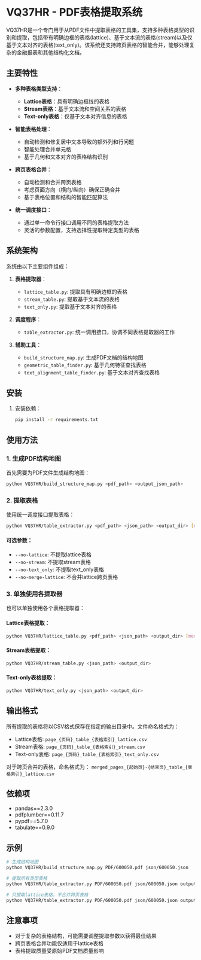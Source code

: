 # VQ37HR - PDF表格提取系统

VQ37HR是一个专门用于从PDF文件中提取表格的工具集，支持多种表格类型的识别和提取，包括带有明确边框的表格(lattice)、基于文本流的表格(stream)以及仅基于文本对齐的表格(text_only)。该系统还支持跨页表格的智能合并，能够处理复杂的金融报表和其他结构化文档。

## 主要特性

- **多种表格类型支持**：
  - **Lattice表格**：具有明确边框线的表格
  - **Stream表格**：基于文本流和空间关系的表格
  - **Text-only表格**：仅基于文本对齐信息的表格

- **智能表格处理**：
  - 自动检测和修复居中文本导致的额外列和行问题
  - 智能处理合并单元格
  - 基于几何和文本对齐的表格结构识别

- **跨页表格合并**：
  - 自动检测和合并跨页表格
  - 考虑页面方向（横向/纵向）确保正确合并
  - 基于表格位置和结构的智能匹配算法

- **统一调度接口**：
  - 通过单一命令行接口调用不同的表格提取方法
  - 灵活的参数配置，支持选择性提取特定类型的表格

## 系统架构

系统由以下主要组件组成：

1. **表格提取器**：
   - `lattice_table.py`: 提取具有明确边框的表格
   - `stream_table.py`: 提取基于文本流的表格
   - `text_only.py`: 提取基于文本对齐的表格

2. **调度程序**：
   - `table_extractor.py`: 统一调用接口，协调不同表格提取器的工作

3. **辅助工具**：
   - `build_structure_map.py`: 生成PDF文档的结构地图
   - `geometric_table_finder.py`: 基于几何特征查找表格
   - `text_alignment_table_finder.py`: 基于文本对齐查找表格

## 安装

1. 安装依赖：
   ```bash
   pip install -r requirements.txt
   ```

## 使用方法

### 1. 生成PDF结构地图

首先需要为PDF文件生成结构地图：

```bash
python VQ37HR/build_structure_map.py <pdf_path> <output_json_path>
```

### 2. 提取表格

使用统一调度接口提取表格：

```bash
python VQ37HR/table_extractor.py <pdf_path> <json_path> <output_dir> [options]
```

#### 可选参数：

- `--no-lattice`: 不提取lattice表格
- `--no-stream`: 不提取stream表格
- `--no-text_only`: 不提取text_only表格
- `--no-merge-lattice`: 不合并lattice跨页表格

### 3. 单独使用各提取器

也可以单独使用各个表格提取器：

#### Lattice表格提取：

```bash
python VQ37HR/lattice_table.py <pdf_path> <json_path> <output_dir> [merge_tables]
```

#### Stream表格提取：

```bash
python VQ37HR/stream_table.py <json_path> <output_dir>
```

#### Text-only表格提取：

```bash
python VQ37HR/text_only.py <json_path> <output_dir>
```

## 输出格式

所有提取的表格将以CSV格式保存在指定的输出目录中。文件命名格式为：

- Lattice表格: `page_{页码}_table_{表格索引}_lattice.csv`
- Stream表格: `page_{页码}_table_{表格索引}_stream.csv`
- Text-only表格: `page_{页码}_table_{表格索引}_text_only.csv`

对于跨页合并的表格，命名格式为：
`merged_pages_{起始页}-{结束页}_table_{表格索引}_lattice.csv`

## 依赖项

- pandas==2.3.0
- pdfplumber==0.11.7
- pypdf==5.7.0
- tabulate==0.9.0

## 示例

```bash
# 生成结构地图
python VQ37HR/build_structure_map.py PDF/600050.pdf json/600050.json

# 提取所有类型表格
python VQ37HR/table_extractor.py PDF/600050.pdf json/600050.json output/

# 只提取lattice表格，不合并跨页表格
python VQ37HR/table_extractor.py PDF/600050.pdf json/600050.json output/ --no-stream --no-text_only --no-merge-lattice
```

## 注意事项

- 对于复杂的表格结构，可能需要调整提取参数以获得最佳结果
- 跨页表格合并功能仅适用于lattice表格
- 表格提取质量受原始PDF文档质量影响

